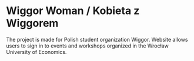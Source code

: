 # Wiggor Woman / Kobieta z Wiggorem
The project is made for Polish student organization Wiggor. 
Website allows users to sign in to events and workshops organized
in the Wrocław University of Economics. 
